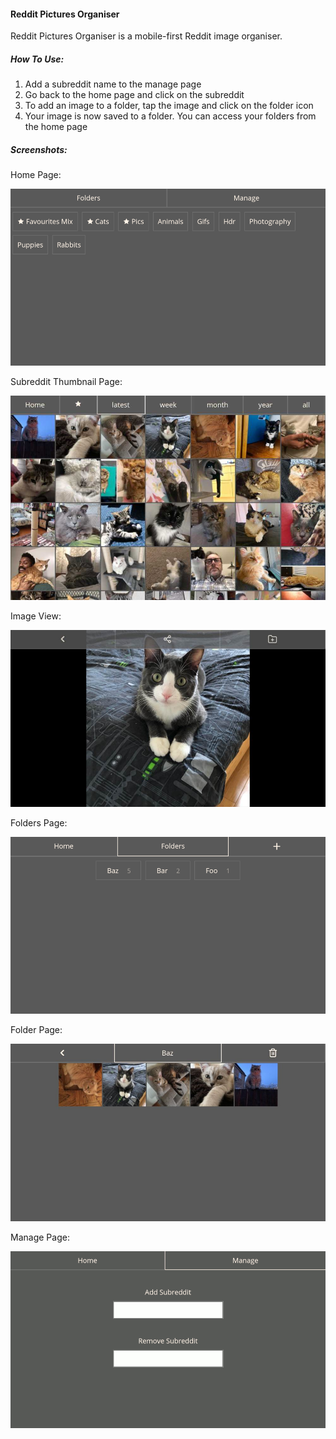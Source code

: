 #### Reddit Pictures Organiser

Reddit Pictures Organiser is a mobile-first Reddit image organiser. 

##### How To Use:

1. Add a subreddit name to the manage page
2. Go back to the home page and click on the subreddit
3. To add an image to a folder, tap the image and click on the folder icon
4. Your image is now saved to a folder. You can access your folders from the home page

##### Screenshots:

Home Page:

![Home Page](readme-images/Screenshot-HomePage.png)

Subreddit Thumbnail Page:

![Subreddit Thumbnail Page](readme-images/Screenshot-SubredditThumbnails.jpg)

Image View:

![Image View](readme-images/Screenshot-ImageView.jpg)

Folders Page:

![Folders Page](readme-images/Screenshot-FoldersPage.png)

Folder Page:

![Folder Page](readme-images/Screenshot-FolderImages.jpg)

Manage Page:

![Manage Page](readme-images/Screenshot-ManagePage.png)